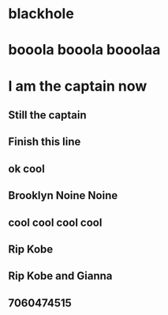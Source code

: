 # blackhole
# booola booola booolaa
# I am the captain now
## Still the captain
## Finish this line
## ok cool
## Brooklyn Noine Noine
## cool cool cool cool
## Rip Kobe
## Rip Kobe and Gianna
## 7060474515
